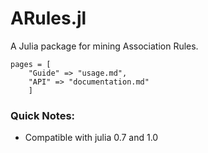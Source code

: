 # ARules.jl

A Julia package for mining Association Rules.

```@contents
pages = [
    "Guide" => "usage.md",
    "API" => "documentation.md"
    ]
```

### Quick Notes:
* Compatible with julia 0.7 and 1.0
